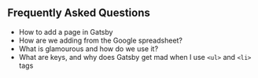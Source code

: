 ## Frequently Asked Questions

- How to add a page in Gatsby 
- How are we adding from the Google spreadsheet? 
- What is glamourous and how do we use it?
- What are keys, and why does Gatsby get mad when I use `<ul>` and `<li>` tags